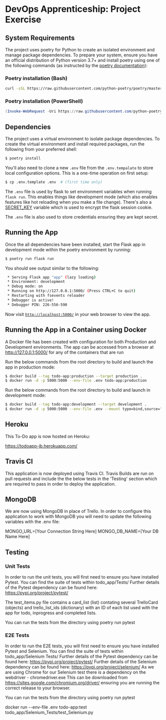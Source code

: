 # DevOps Apprenticeship: Project Exercise

## System Requirements

The project uses poetry for Python to create an isolated environment and manage package dependencies. To prepare your system, ensure you have an official distribution of Python version 3.7+ and install poetry using one of the following commands (as instructed by the [poetry documentation](https://python-poetry.org/docs/#system-requirements)):

### Poetry installation (Bash)

```bash
curl -sSL https://raw.githubusercontent.com/python-poetry/poetry/master/get-poetry.py | python
```

### Poetry installation (PowerShell)

```powershell
(Invoke-WebRequest -Uri https://raw.githubusercontent.com/python-poetry/poetry/master/get-poetry.py -UseBasicParsing).Content | python
```


## Dependencies

The project uses a virtual environment to isolate package dependencies. To create the virtual environment and install required packages, run the following from your preferred shell:

```bash
$ poetry install
```

You'll also need to clone a new `.env` file from the `.env.tempalate` to store local configuration options. This is a one-time operation on first setup:

```bash
$ cp .env.template .env  # (first time only)
```

The `.env` file is used by flask to set environment variables when running `flask run`. This enables things like development mode (which also enables features like hot reloading when you make a file change). There's also a [SECRET_KEY](https://flask.palletsprojects.com/en/1.1.x/config/#SECRET_KEY) variable which is used to encrypt the flask session cookie.

The `.env` file is also used to store credentials ensuring they are kept secret. 

## Running the App

Once the all dependencies have been installed, start the Flask app in development mode within the poetry environment by running:
```bash
$ poetry run flask run
```

You should see output similar to the following:
```bash
 * Serving Flask app "app" (lazy loading)
 * Environment: development
 * Debug mode: on
 * Running on http://127.0.0.1:5000/ (Press CTRL+C to quit)
 * Restarting with fsevents reloader
 * Debugger is active!
 * Debugger PIN: 226-556-590
```
Now visit [`http://localhost:5000/`](http://localhost:5000/) in your web browser to view the app.

## Running the App in a Container using Docker

A Docker file has been created with configuration for both Production and Development environments. The app can be accessed from a browser at http://127.0.0.1:5000/ for any of the containers that are run

Run the below commands from the root directory to build and launch the app in production mode:
 
```bash
$ docker build --tag todo-app:production --target production .
$ docker run -d -p 5000:5000 --env-file .env todo-app:production 
```
Run the below commands from the root directory to build and launch in development mode:

```bash 
$ docker build --tag todo-app:development --target development .
$ docker run -d -p 5000:5000 --env-file .env --mount type=bind,source="$(pwd)"/todo_app,target=/temp/todo_app todo-app:development
```

## Heroku

This To-Do app is now hosted on Heroku:

https://todoapp-jb.herokuapp.com/

## Travis CI

This application is now deployed using Travis CI. Travis Builds are run on pull requests and include the the below tests in the 'Testing' section which are required to pass in order to deploy the application. 

## MongoDB

We are now using MongoDB in place of Trello. In order to configure this application to work with MongoDB you will need to update the following variables with the .env file:

MONGO_URL=[Your Connection String Here]
MONGO_DB_NAME=[Your DB Name Here]


## Testing

### Unit Tests

In order to run the unit tests, you will first need to ensure you have installed Pytest. You can find the suite of tests within todo_app/Tests/
Further details of the Pytest dependency can be found here: https://pypi.org/project/pytest/

The test_items.py file contains a card_list (list) contating several TrelloCard (objects) and trello_list_ids (dictionary) with an ID of each list used with the app for todo, inprogress and completed lists. 

You can run the tests from the directory using poetry run pytest

### E2E Tests
In order to run the E2E tests, you will first need to ensure you have installed Pytest and Selenium. You can find the suite of tests within todo_app/Selenium Tests/
Further details of the Pytest dependency can be found here: https://pypi.org/project/pytest/
Further details of the Selenium dependency can be found here: https://pypi.org/project/selenium/
As we are using Chrome for our Selenium test there is a dependency on the webdriver - chromedriver.exe This can be downloaded from https://sites.google.com/chromium.org/driver/ ensuring you are running the correct release to your browser. 

You can run the tests from the directory using poetry run pytest

docker run --env-file .env todo-app:test todo_app/Selenium_Tests/test_Selenium.py